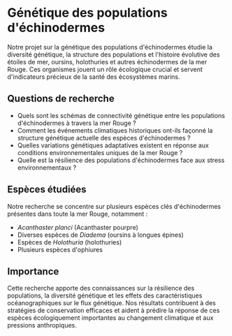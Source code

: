 # Génétique des populations d'échinodermes

Notre projet sur la génétique des populations d'échinodermes étudie la diversité génétique, la structure des populations et l'histoire évolutive des étoiles de mer, oursins, holothuries et autres échinodermes de la mer Rouge. Ces organismes jouent un rôle écologique crucial et servent d'indicateurs précieux de la santé des écosystèmes marins.

## Questions de recherche
- Quels sont les schémas de connectivité génétique entre les populations d'échinodermes à travers la mer Rouge ?
- Comment les événements climatiques historiques ont-ils façonné la structure génétique actuelle des espèces d'échinodermes ?
- Quelles variations génétiques adaptatives existent en réponse aux conditions environnementales uniques de la mer Rouge ?
- Quelle est la résilience des populations d'échinodermes face aux stress environnementaux ?

## Espèces étudiées
Notre recherche se concentre sur plusieurs espèces clés d'échinodermes présentes dans toute la mer Rouge, notamment :
- *Acanthaster planci* (Acanthaster pourpre)
- Diverses espèces de *Diadema* (oursins à longues épines)
- Espèces de *Holothuria* (holothuries)
- Plusieurs espèces d'ophiures

## Importance
Cette recherche apporte des connaissances sur la résilience des populations, la diversité génétique et les effets des caractéristiques océanographiques sur le flux génétique. Nos résultats contribuent à des stratégies de conservation efficaces et aident à prédire la réponse de ces espèces écologiquement importantes au changement climatique et aux pressions anthropiques.
